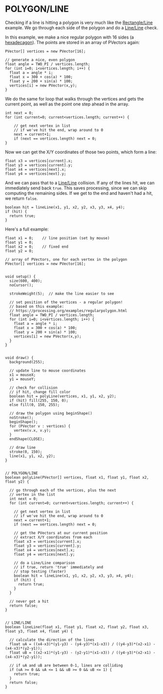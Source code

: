 # POLYGON/LINE  
Checking if a line is hitting a polygon is very much like the [Rectangle/Line](rect-line.php) example. We go through each side of the polygon and do a [Line/Line](line-line.php) check.

In this example, we make a nice regular polygon with 16 sides (a [hexadecagon](http://en.wikipedia.org/wiki/Hexadecagon)). The points are stored in an array of PVectors again:

	PVector[] vertices = new PVector[16];
	
	// generate a nice, even polygon
	float angle = TWO_PI / vertices.length;
	for (int i=0; i<vertices.length; i++) {
	  float a = angle * i;
	  float x = 300 + cos(a) * 100;
	  float y = 200 + sin(a) * 100;
	  vertices[i] = new PVector(x,y);
	}

We do the same for loop that walks through the vertices and gets the current point, as well as the point one step ahead in the array.

	int next = 0;
  	for (int current=0; current<vertices.length; current++) {

  		// get next vertex in list
    	// if we've hit the end, wrap around to 0
    	next = current+1;
    	if (next == vertices.length) next = 0;
    }

Now we can get the X/Y coordinates of those two points, which form a line:

	float x3 = vertices[current].x;
    float y3 = vertices[current].y;
    float x4 = vertices[next].x;
    float y4 = vertices[next].y;

And we can pass that to a [Line/Line](line-line.php) collision. If any of the lines hit, we can immediately send back `true`. This saves processing, since we can skip computing the remaining sides. If we get to the end and haven't had a hit, we return `false`.

	boolean hit = lineLine(x1, y1, x2, y2, x3, y3, x4, y4);
    if (hit) {
      return true;
    }

Here's a full example:

	float x1 = 0;    // line position (set by mouse)
	float y1 = 0;
	float x2 = 0;    // fixed end
	float y2 = 0;

	// array of PVectors, one for each vertex in the polygon
	PVector[] vertices = new PVector[16];


	void setup() {
	  size(600, 400);
	  noCursor();

	  strokeWeight(5);  // make the line easier to see

	  // set position of the vertices - a regular polygon!
	  // based on this example: 
	  // https://processing.org/examples/regularpolygon.html
	  float angle = TWO_PI / vertices.length;
	  for (int i=0; i<vertices.length; i++) {
	    float a = angle * i;
	    float x = 300 + cos(a) * 100;
	    float y = 200 + sin(a) * 100;
	    vertices[i] = new PVector(x,y);
	  }
	}


	void draw() {
	  background(255);

	  // update line to mouse coordinates
	  x1 = mouseX;
	  y1 = mouseY;

	  // check for collision
	  // if hit, change fill color
	  boolean hit = polyLine(vertices, x1, y1, x2, y2);
	  if (hit) fill(255, 150, 0);
	  else fill(0, 150, 255);

	  // draw the polygon using beginShape()
	  noStroke();
	  beginShape();
	  for (PVector v : vertices) {
	    vertex(v.x, v.y);
	  }
	  endShape(CLOSE);

	  // draw line
	  stroke(0, 150);
	  line(x1, y1, x2, y2);
	}


	// POLYGON/LINE
	boolean polyLine(PVector[] vertices, float x1, float y1, float x2, float y2) {

	  // go through each of the vertices, plus the next
	  // vertex in the list
	  int next = 0;
	  for (int current=0; current<vertices.length; current++) {

	    // get next vertex in list
	    // if we've hit the end, wrap around to 0
	    next = current+1;
	    if (next == vertices.length) next = 0;

	    // get the PVectors at our current position
	    // extract X/Y coordinates from each
	    float x3 = vertices[current].x;
	    float y3 = vertices[current].y;
	    float x4 = vertices[next].x;
	    float y4 = vertices[next].y;

	    // do a Line/Line comparison
	    // if true, return 'true' immediately and
	    // stop testing (faster)
	    boolean hit = lineLine(x1, y1, x2, y2, x3, y3, x4, y4);
	    if (hit) {
	      return true;
	    }
	  }

	  // never got a hit
	  return false;
	}


	// LINE/LINE
	boolean lineLine(float x1, float y1, float x2, float y2, float x3, float y3, float x4, float y4) {

	  // calculate the direction of the lines
	  float uA = ((x4-x3)*(y1-y3) - (y4-y3)*(x1-x3)) / ((y4-y3)*(x2-x1) - (x4-x3)*(y2-y1));
	  float uB = ((x2-x1)*(y1-y3) - (y2-y1)*(x1-x3)) / ((y4-y3)*(x2-x1) - (x4-x3)*(y2-y1));

	  // if uA and uB are between 0-1, lines are colliding
	  if (uA >= 0 && uA <= 1 && uB >= 0 && uB <= 1) {
	    return true;
	  }
	  return false;
	}
